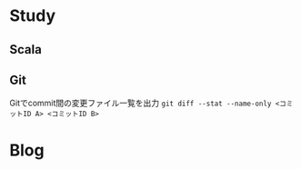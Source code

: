 # Study

## Scala

## Git

Gitでcommit間の変更ファイル一覧を出力
`git diff --stat --name-only <コミットID A> <コミットID B>`

# Blog

